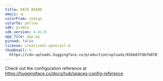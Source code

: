 ```yaml
---
title: DATA BOARD
emoji: 📊
colorFrom: indigo
colorTo: yellow
sdk: gradio
sdk_version: 4.41.0
app_file: app.py
pinned: false
license: creativeml-openrail-m
thumbnail: >-
  https://cdn-uploads.huggingface.co/production/uploads/65bb837dbfb878f46c77de4c/ss6PRkpOClG0sSPcCHWNE.png
---
```


Check out the configuration reference at https://huggingface.co/docs/hub/spaces-config-reference